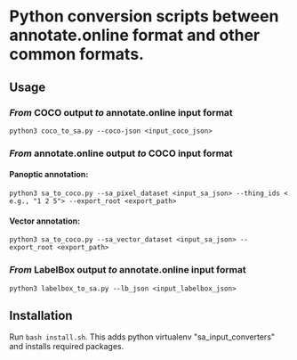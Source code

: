 # Python conversion scripts between annotate.online format and other common formats.

## Usage

### *From* COCO output *to* annotate.online input format

    python3 coco_to_sa.py --coco-json <input_coco_json>

### *From* annotate.online output *to* COCO input format

#### Panoptic annotation:

    python3 sa_to_coco.py --sa_pixel_dataset <input_sa_json> --thing_ids < e.g., "1 2 5"> --export_root <export_path>

#### Vector annotation:

    python3 sa_to_coco.py --sa_vector_dataset <input_sa_json> --export_root <export_path>

### *From* LabelBox output *to* annotate.online input format

    python3 labelbox_to_sa.py --lb_json <input_labelbox_json>


## Installation

Run `bash install.sh`. This adds python virtualenv "sa_input_converters" and
installs required packages.
